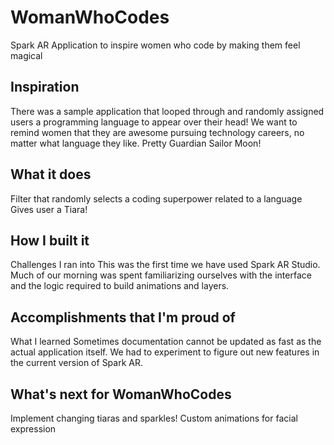 # WomanWhoCodes
Spark AR Application to inspire women who code by making them feel magical

## Inspiration
There was a sample application that looped through and randomly assigned users a programming language to appear over their head! We want to remind women that they are awesome pursuing technology careers, no matter what language they like. Pretty Guardian Sailor Moon!

## What it does
Filter that randomly selects a coding superpower related to a language Gives user a Tiara!

## How I built it
Challenges I ran into This was the first time we have used Spark AR Studio. Much of our morning was spent familiarizing ourselves with the interface and the logic required to build animations and layers.

## Accomplishments that I'm proud of
What I learned Sometimes documentation cannot be updated as fast as the actual application itself. We had to experiment to figure out new features in the current version of Spark AR.

## What's next for WomanWhoCodes
Implement changing tiaras and sparkles! Custom animations for facial expression